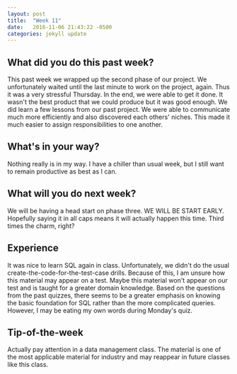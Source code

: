 ```yaml
---
layout: post
title:  "Week 11"
date:   2016-11-06 21:43:22 -0500
categories: jekyll update
---
```

## What did you do this past week?

This past week we wrapped up the second phase of our project. We unfortunately waited until the last minute to work on the project, again. Thus it was a very stressful Thursday. In the end, we were able to get it done. It wasn't the best product that we could produce but it was good enough. We did learn a few lessons from our past project. We were able to communicate much more efficiently and also discovered each others' niches. This made it much easier to assign responsibilities to one another.


## What's in your way?

Nothing really is in my way. I have a chiller than usual week, but I still want to remain productive as best as I can.

## What will you do next week?

We will be having a head start on phase three. WE WILL BE START EARLY. Hopefully saying it in all caps means it will actually happen this time. Third times the charm, right?

## Experience

It was nice to learn SQL again in class. Unfortunately, we didn't do the usual create-the-code-for-the-test-case drills. Because of this, I am unsure how this material may appear on a test. Maybe this material won't appear on our test and is taught for a greater domain knowledge. Based on the questions from the past quizzes, there seems to be a greater emphasis on knowing the basic foundation for SQL rather than the more complicated queries. However, I may be eating my own words during Monday's quiz.

## Tip-of-the-week

Actually pay attention in a data management class. The material is one of the most applicable material for industry and may reappear in future classes like this class.